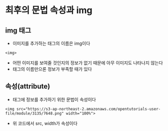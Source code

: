 # 최후의 문법 속성과 img

## img 태그
- 이미지를 추가하는 태그의 이름은 img이다

```
<img>
```

- 어떤 이미지를 보여줄 것인지의 정보가 없기 때문에 아무 이미지도 나타나지 않는다
- 태그의 이름만으론 정보가 부족할 때가 있다

## 속성(attribute)
- 태그에 정보를 추가하기 위한 문법이 속성이다

```
<img src="https://s3-ap-northeast-2.amazonaws.com/opentutorials-user-file/module/3135/7648.png" width="100%">
```

- 위 코드에서 src, width가 속성이다